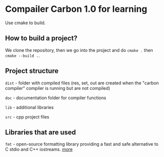 # Compailer Carbon 1.0 for learning
Use cmake to build.

## How to build a project?
We clone the repository, 
then we go into the 
project and do `cmake .` then `cmake --build .`.

## Project structure
`dist` - folder with compiled files (res, set, out are 
created when the "carbon compiler" 
compiler is running but are not compiled)

`doc` - documentation folder for compiler functions

`lib` - additional libraries

`src` - cpp project files

## Libraries that are used
`fmt` - open-source formatting 
library providing a fast and 
safe alternative to C stdio and C++ iostreams. 
[more](https://github.com/fmtlib/fmt)
